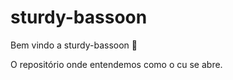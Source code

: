# sturdy-bassoon

Bem vindo a sturdy-bassoon :tada:

O repositório onde entendemos como o cu se abre.

